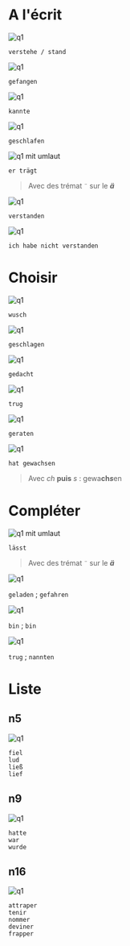 # A l'écrit

![q1](./de.files/q1.png)

`verstehe / stand`

![q1](./de.files/q2.png)

`gefangen`

![q1](./de.files/q4.png)

`kannte`

![q1](./de.files/q6.png)

`geschlafen`

![q1 **mit umlaut**](./de.files/q11-mit_umlaut.png)

`er trägt`

> Avec des trémat `¨` sur le ***ä***

![q1](./de.files/q13.png)

`verstanden`

![q1](./de.files/q14.png)

`ich habe nicht verstanden`

# Choisir

![q1](./de.files/q3.png)

`wusch`

![q1](./de.files/q7.png)

`geschlagen`

![q1](./de.files/q15.png)

`gedacht`

![q1](./de.files/q17.png)

`trug`

![q1](./de.files/q19.png)

`geraten`

![q1](./de.files/q20.png)

`hat gewachsen`

> Avec *ch* **puis** *s* : gewa**ch*s***en

# Compléter

![q1 **mit umlaut**](./de.files/q8-mit_umlaut.png)

`lässt`

> Avec des trémat `¨` sur le ***ä***

![q1](./de.files/q10.png)

`geladen` ; `gefahren`

![q1](./de.files/q12.png)

`bin` ; `bin`

![q1](./de.files/q18.png)

`trug` ; `nannten`

# Liste

## n5

![q1](./de.files/q5.png)

```
fiel
lud
ließ
lief
```

## n9

![q1](./de.files/q9.png)

```
hatte
war
wurde
```

## n16

![q1](./de.files/q16.png)

```
attraper
tenir
nommer
deviner
frapper
```

